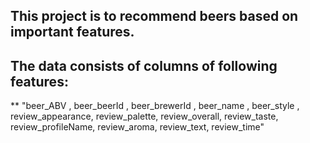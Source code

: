 
## This project is to recommend beers based on important features. 

## The data consists of columns of following features: 


** "beer_ABV , beer_beerId , beer_brewerId , beer_name , beer_style	, review_appearance, review_palette, review_overall, review_taste, review_profileName, review_aroma, review_text, review_time"


